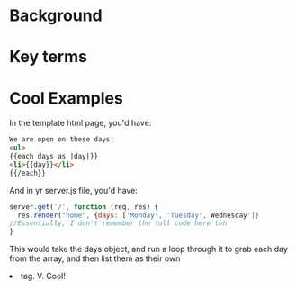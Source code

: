 <!-- Title: Handlebars -->
<!-- Subtitle: Making web templates look as good as a well-waxed mustache -->

# Background
# Key terms
# Cool Examples

In the template html page, you'd have:
```html
We are open on these days:
<ul>
{{each days as |day|}}
<li>{{day}}</li>
{{/each}}
```
And in yr server.js file, you'd have:
```js
server.get('/', function (req, res) {
  res.render("home", {days: ['Monday', 'Tuesday', Wednesday']}
//Essentially, I don't remember the full code here tbh
}
```

This would take the days object, and run a loop through it to grab each day from the array, and then list them as their own <li> tag.  V. Cool!
